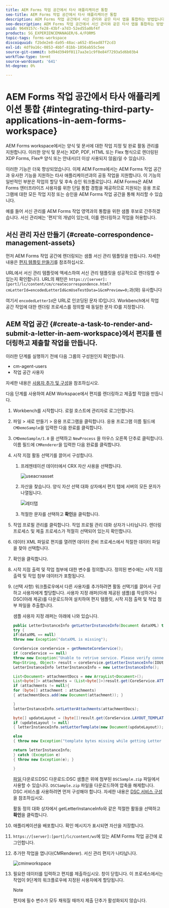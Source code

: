 ```yaml
---
title: AEM Forms 작업 공간에서 타사 애플리케이션 통합
seo-title: AEM Forms 작업 공간에서 타사 애플리케이션 통합
description: AEM Forms 작업 공간에서 서신 관리와 같은 타사 앱을 통합하는 방법입니다.
seo-description: AEM Forms 작업 공간에서 서신 관리와 같은 타사 앱을 통합하는 방법입니다.
uuid: 9649157c-fe28-43bf-a7d3-52ed55a0bf4f
products: SG_EXPERIENCEMANAGER/6.4/FORMS
topic-tags: forms-workspace
discoiquuid: f2bde2e8-da95-48ac-a652-85ead87f2cd3
exl-id: 4df9a16c-0853-4bbf-81bb-1856ab55c5ee
source-git-commit: bd94d3949f0117aa3e1c9f0e84f7293a5d6b03b4
workflow-type: tm+mt
source-wordcount: '641'
ht-degree: 0%

---
```


# AEM Forms 작업 공간에서 타사 애플리케이션 통합 {#integrating-third-party-applications-in-aem-forms-workspace}

AEM Forms workspace에서는 양식 및 문서에 대한 작업 지정 및 완료 활동 관리를 지원합니다. 이러한 양식 및 문서는 XDP, PDF, HTML 또는 Flex 형식으로 렌더링된 XDP Forms, Flex® 양식 또는 안내서(더 이상 사용되지 않음)일 수 있습니다.

이러한 기능은 더욱 향상되었습니다. 이제 AEM Forms에서는 AEM Forms 작업 공간과 유사한 기능을 지원하는 타사 애플리케이션과의 공동 작업을 지원합니다. 이 기능의 일반적인 부분은 작업의 할당 및 후속 승인 워크플로입니다. AEM Forms은 AEM Forms 엔터프라이즈 사용자를 위한 단일 통합 경험을 제공하므로 지원되는 응용 프로그램에 대한 모든 작업 지정 또는 승인을 AEM Forms 작업 공간을 통해 처리할 수 있습니다.

예를 들어 서신 관리를 AEM Forms 작업 영역과의 통합을 위한 샘플 후보로 간주하겠습니다. 서신 관리에는 &#39;편지&#39;의 개념이 있는데, 이를 렌더링하고 작업을 허용합니다.

## 서신 관리 자산 만들기 {#create-correspondence-management-assets}

먼저 AEM Forms 작업 공간에 렌더링되는 샘플 서신 관리 템플릿을 만듭니다. 자세한 내용은 [편지 템플릿 만들기](/help/forms/using/create-letter.md)를 참조하십시오.

URL에서 서신 관리 템플릿에 액세스하여 서신 관리 템플릿을 성공적으로 렌더링할 수 있는지 확인합니다. URL의 패턴은 `https://[server]:[port]/lc/content/cm/createcorrespondence.html?cmLetterId=encodedLetterId&cmUseTestData=1&cmPreview=0;`과(와) 유사합니다

여기서 `encodedLetterId`은 URL로 인코딩된 문자 ID입니다. Workbench에서 작업 공간 작업에 대한 렌더링 프로세스를 정의할 때 동일한 문자 ID를 지정합니다.

## AEM 작업 공간 {#create-a-task-to-render-and-submit-a-letter-in-aem-workspace}에서 편지를 렌더링하고 제출할 작업을 만듭니다.

이러한 단계를 실행하기 전에 다음 그룹의 구성원인지 확인합니다.

* cm-agent-users
* 작업 공간 사용자

자세한 내용은 [사용자 추가 및 구성](/help/forms/using/admin-help/adding-configuring-users.md)을 참조하십시오.

다음 단계를 사용하여 AEM Workspace에서 편지를 렌더링하고 제출할 작업을 만듭니다.

1. Workbench를 시작합니다. 로컬 호스트에 관리자로 로그인합니다.
1. 파일 > 새로 만들기 > 응용 프로그램을 클릭합니다. 응용 프로그램 이름 필드에 `CMDemoSample`을 입력한 다음 완료를 클릭합니다.
1. `CMDemoSample/1.0` 을 선택하고 `NewProcess` 을 마우스 오른쪽 단추로 클릭합니다. 이름 필드에 `CMRenderer`을 입력한 다음 완료를 클릭합니다.
1. 시작 지점 활동 선택기를 끌어서 구성합니다.

   1. 프레젠테이션 데이터에서 CRX 자산 사용을 선택합니다.

      ![useacrxasset](assets/useacrxasset.png)

   1. 자산을 찾습니다. 양식 자산 선택 대화 상자에서 편지 탭에 서버의 모든 문자가 나열됩니다.

      ![레터탭](assets/lettertab.png)

   1. 적절한 문자를 선택하고 **확인**&#x200B;을 클릭합니다.

1. 작업 프로필 관리를 클릭합니다. 작업 프로필 관리 대화 상자가 나타납니다. 렌더링 프로세스 및 제출 프로세스가 적절히 선택되어 있는지 확인합니다.
1. 데이터 XML 파일로 편지를 열려면 데이터 준비 프로세스에서 적절한 데이터 파일을 찾아 선택합니다.
1. 확인을 클릭합니다.
1. 시작 지점 출력 및 작업 첨부에 대한 변수를 정의합니다. 정의된 변수에는 시작 지점 출력 및 작업 첨부 데이터가 포함됩니다.
1. (선택 사항) 워크플로우에서 다른 사용자를 추가하려면 활동 선택기를 끌어서 구성하고 사용자에게 할당합니다. 사용자 지정 래퍼(아래 제공된 샘플)를 작성하거나 DSC(아래 제공)를 다운로드하여 설치하여 편지 템플릿, 시작 지점 출력 및 작업 첨부 파일을 추출합니다.

   샘플 사용자 지정 래퍼는 아래에 나와 있습니다.

   ```java
   public LetterInstanceInfo getLetterInstanceInfo(Document dataXML) throws Exception {
   try {
   if(dataXML == null)
   throw new Exception("dataXML is missing");
   
   CoreService coreService = getRemoteCoreService();
   if (coreService == null)
   throw new Exception("Unable to retrive service. Please verify connection details.");
   Map<String, Object> result = coreService.getLetterInstanceInfo(IOUtils.toString(dataXML.getInputStream(), "UTF-8"));
   LetterInstanceInfo letterInstanceInfo = new LetterInstanceInfo();
   
   List<Document> attachmentDocs = new ArrayList<Document>();
   List<byte[]> attachments = (List<byte[]>)result.get(CoreService.ATTACHMENT_KEY);
   if (attachments != null){
   for (byte[] attachment : attachments)
   { attachmentDocs.add(new Document(attachment)); }
   
   }
   letterInstanceInfo.setLetterAttachments(attachmentDocs);
   
   byte[] updateLayout = (byte[])result.get(CoreService.LAYOUT_TEMPLATE_KEY);
   if (updateLayout != null)
   { letterInstanceInfo.setLetterTemplate(new Document(updateLayout)); }
   
   else
   { throw new Exception("template bytes missing while getting Letter instance Info."); }
   
   return letterInstanceInfo;
   } catch (Exception e)
   { throw new Exception(e); }
   
   }
   ```

   [파일 ](assets/dscsample.zip)
다운로드DSC 다운로드:DSC 샘플은 위에 첨부된  `DSCSample.zip` 파일에서 사용할 수 있습니다. `DSCSample.zip` 파일을 다운로드하여 압축을 해제합니다. DSC 서비스를 사용하려면 먼저 구성해야 합니다. 자세한 내용은 [DSC 서비스 구성](/help/forms/using/add-action-button-in-create-correspondence-ui.md#p-configure-the-dsc-service-p)을 참조하십시오.

   활동 정의 대화 상자에서 getLetterInstanceInfo와 같은 적절한 활동을 선택하고 **확인**&#x200B;을 클릭합니다.

1. 애플리케이션을 배포합니다. 확인 메시지가 표시되면 자산을 저장합니다.
1. `https://[server]:[port]/lc/content/ws`에 있는 AEM Forms 작업 공간에 로그인합니다.
1. 추가한 작업을 엽니다(CMRenderer). 서신 관리 편지가 나타납니다.

   ![cminworkspace](assets/cminworkspace.png)

1. 필요한 데이터를 입력하고 편지를 제출하십시오. 창이 닫힙니다. 이 프로세스에서는 작업이 9단계의 워크플로우에 지정된 사용자에게 할당됩니다.

   >[!NOTE]
   >
   >편지에 필수 변수가 모두 채워질 때까지 제출 단추가 활성화되지 않습니다.
